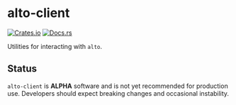 # alto-client

[![Crates.io](https://img.shields.io/crates/v/alto-client.svg)](https://crates.io/crates/alto-client)
[![Docs.rs](https://docs.rs/alto-client/badge.svg)](https://docs.rs/alto-client)

Utilities for interacting with `alto`.

## Status

`alto-client` is **ALPHA** software and is not yet recommended for production use. Developers should expect breaking changes and occasional instability.